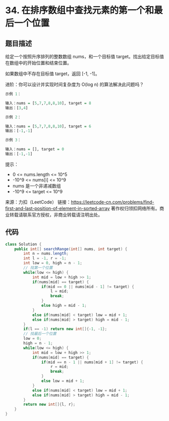 # 34. 在排序数组中查找元素的第一个和最后一个位置

## 题目描述

给定一个按照升序排列的整数数组 nums，和一个目标值 target。找出给定目标值在数组中的开始位置和结束位置。

如果数组中不存在目标值 target，返回 [-1, -1]。

进阶：你可以设计并实现时间复杂度为 O(log n) 的算法解决此问题吗？

 
```r
示例 1：

输入：nums = [5,7,7,8,8,10], target = 8
输出：[3,4]

示例 2：

输入：nums = [5,7,7,8,8,10], target = 6
输出：[-1,-1]

示例 3：

输入：nums = [], target = 0
输出：[-1,-1]
```
 

提示：
- 0 <= nums.length <= 10^5
- -10^9 <= nums[i] <= 10^9
- nums 是一个非递减数组
- -10^9 <= target <= 10^9

来源：力扣（LeetCode）
链接：https://leetcode-cn.com/problems/find-first-and-last-position-of-element-in-sorted-array
著作权归领扣网络所有。商业转载请联系官方授权，非商业转载请注明出处。

## 代码

```java
class Solution {
    public int[] searchRange(int[] nums, int target) {
        int n = nums.length;
        int l = -1, r = -1;
        int low = 0, high = n - 1;
        // 找第一个位置
        while(low <= high) {
            int mid = low + high >> 1;
            if(nums[mid] == target) {
                if(mid == 0 || nums[mid - 1] != target) {
                    l = mid;
                    break;
                }
                else high = mid - 1;
            }
            else if(nums[mid] < target) low = mid + 1;
            else if(nums[mid] > target) high = mid - 1;
        }
        if(l == -1) return new int[]{-1, -1};
        // 找最后一个位置
        low = 0;
        high = n - 1;
        while(low <= high) {
            int mid = low + high >> 1;
            if(nums[mid] == target) {
                if(mid == n - 1 || nums[mid + 1] != target) {
                    r = mid;
                    break;
                }
                else low = mid + 1;
            }
            else if(nums[mid] < target) low = mid + 1;
            else if(nums[mid] > target) high = mid - 1;
        }
        return new int[]{l, r};
    }
}
```